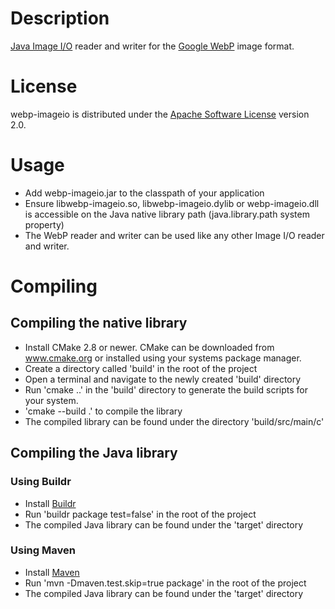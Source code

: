 # Description
[Java Image I/O](http://docs.oracle.com/javase/7/docs/api/javax/imageio/package-summary.html) reader and writer for the
[Google WebP](https://developers.google.com/speed/webp/) image format.

# License
webp-imageio is distributed under the [Apache Software License](https://www.apache.org/licenses/LICENSE-2.0) version 2.0.

# Usage
- Add webp-imageio.jar to the classpath of your application
- Ensure libwebp-imageio.so, libwebp-imageio.dylib or webp-imageio.dll is accessible on the Java native library path (java.library.path system property)
- The WebP reader and writer can be used like any other Image I/O reader and writer.

# Compiling

## Compiling the native library
- Install CMake 2.8 or newer. CMake can be downloaded from www.cmake.org or installed using
  your systems package manager.
- Create a directory called 'build' in the root of the project
- Open a terminal and navigate to the newly created 'build' directory
- Run 'cmake ..' in the 'build' directory to generate the build scripts for your system.
- 'cmake --build .' to compile the library
- The compiled library can be found under the directory 'build/src/main/c'

## Compiling the Java library

### Using Buildr
- Install [Buildr](http://buildr.apache.org)
- Run 'buildr package test=false' in the root of the project
- The compiled Java library can be found under the 'target' directory

### Using Maven
- Install [Maven](http://maven.apache.org)
- Run 'mvn -Dmaven.test.skip=true package' in the root of the project
- The compiled Java library can be found under the 'target' directory